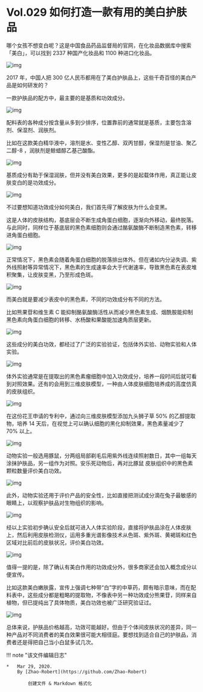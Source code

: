 # Vol.029 如何打造一款有用的美白护肤品

哪个女孩不想变白呢？这是中国食品药品监督局的官网，在化妆品数据库中搜索「美白」，可以找到 2337 种国产化妆品和 1100 种进口化妆品。

![img](https://paperclip.host/static/U6yRaDu1NabUQluTdkMr3uW6haMdGdbBo8Uw0aDuNNgBaSMIicHCv61oK6nUNgRDO6nestHT2u0AhytyqydxZ7w.gif)

2017 年，中国人把 300 亿人民币都用在了美白护肤品上，这些千奇百怪的美白产品是如何研发的？

一款护肤品的配方中，最主要的是基质和功效成分。

![img](https://paperclip.host/static/U6yRaDu1NabUQluTdkMr3uW6haMdGdbBKAdKrlzdBVFhGtEm3o8fCSt90tQPcyiaQs9eeNicWjicV5lw3TSdqxeIQ.png)

配料表的各种成分按含量从多到少排序，位置靠前的通常就是基质，主要包含溶剂、保湿剂、润肤剂。

比如在这款美白精华液中，溶剂是水、变性乙醇、双丙甘醇，保湿剂是甘油、聚乙二醇-8 ，润肤剂是鲸蜡醇乙基己酸酯。

![img](https://paperclip.host/static/U6yRaDu1NabUQluTdkMr3uW6haMdGdbBcw4k2YuMLQcYIibgMkCQl1tgn2vtEQcZvBOiaictibAe1dcnFsMicIh80iaw.png)

基质成分有助于保湿润肤，但并没有美白效果，更多的是起载体作用，真正能让皮肤变白的是功效成分。

![img](https://paperclip.host/static/U6yRaDu1NabUQluTdkMr3uW6haMdGdbBxankzk7z54icBPDeqClsH9N0H6vdRYSicYIPLh7iaIVEmrWGGmVp3VQUA.png)

不过要想知道功效成分如何美白，我们首先得了解皮肤为什么会变黑。

这是人体的皮肤结构，基底层会不断生成角蛋白细胞，逐渐向外移动，最终脱落。与此同时，同样位于基底层的黑色素细胞则会通过酪氨酸酶不断制造黑色素，转移进角蛋白细胞。

![img](https://paperclip.host/static/U6yRaDu1NabUQluTdkMr3uW6haMdGdbBviah88uQeeJ4iaepc5yxgJwHT5uVafgkiaKribGezCH4ofgyLEmuZeM9og.gif)

正常情况下，黑色素会随着角蛋白细胞的脱落排出体外。但在诸如内分泌失调、紫外线照射等异常情况下，黑色素的生成速率会大于代谢速率，导致黑色素在表皮堆积聚集，让皮肤变黑，乃至形成色斑。

![img](https://paperclip.host/static/U6yRaDu1NabUQluTdkMr3uW6haMdGdbBVyp5QsX1iaxNRD5K3FVxvX5vw3nY6YTKwv2icKpFD8vea519JWsicKxng.gif)

而美白就是要减少表皮中的黑色素，不同的功效成分有不同的方法。

比如熊果苷和维生素 C 能抑制酪氨酸酶活性从而减少黑色素生成、烟酰胺能抑制黑色素向角蛋白细胞的转移、水杨酸和果酸能加速角质层更新。

![img](https://paperclip.host/static/U6yRaDu1NabUQluTdkMr3uW6haMdGdbBgFTaTDbr0IWBwAp2lkicU4icfUTSCzXXNaEWCYY2ibicoN2q3GnWSwWHQg.gif)

这些成分的美白功效，都经过了广泛的实验验证，包括体外实验、动物实验和人体实验。

![img](https://paperclip.host/static/U6yRaDu1NabUQluTdkMr3uW6haMdGdbBDmA15QYVQCh76vCbibIBjVbvd1QN3rAMIloh19gOmatJEfPqicfz12uw.png)

体外实验通常是在提取出的黑色素瘤细胞中加入功效成分，培养一段时间后就可看到对照效果。还有的会用到三维皮肤模型，一种由人体皮肤细胞培养成的高度仿真的皮肤组织。

![img](https://paperclip.host/static/U6yRaDu1NabUQluTdkMr3uW6haMdGdbBkZ9pdVKgjXqicE2LY4mbENpn5ibEblMed6ic2FloziaOr8lAWBIia0QCEVg.gif)

在这份花王申请的专利中，通过向三维皮肤模型添加九头狮子草 50% 的乙醇提取物，培养 14 天后，在视觉上可以确认细胞的黑化抑制效果，黑色素量减少了 70% 以上。

![img](https://paperclip.host/static/U6yRaDu1NabUQluTdkMr3uW6haMdGdbBR2akSg0VLCYr33wCPNXoxrtZpJbq2KhUiclbgRuiaW2ibcaNb8rF921DA.png)

动物实验一般选用豚鼠，分两组局部剃毛后用紫外线连续照射数日，其中一组每天涂抹护肤品，另一组作为对照。安乐死动物后，再对比豚鼠 皮肤组织中的黑色素颗粒数量评价美白功效。

![img](https://paperclip.host/static/U6yRaDu1NabUQluTdkMr3uW6haMdGdbBUGEUiclg0ZV7TaP0dm5CWousTn8JmlOdenBslIjQEBr1MJXfOW13Amg.gif)

此外，动物实验还用于评价产品的安全性，比如直接把测试成分滴在兔子最敏感的眼睛上，以观察护肤品对生物组织的影响。

![img](https://paperclip.host/static/U6yRaDu1NabUQluTdkMr3uW6haMdGdbBQORYgstdKcq3ia3KlicibThbiaXNM3jkqDQlt8A1WMiaHElNq1ice7BqRaZQ.gif)

经以上实验初步确认安全后就可进入人体实验阶段，直接将护肤品涂在人体皮肤上，然后利用皮肤检测仪，运用多重光谱影像技术从色斑、紫外斑、黄褐斑和红色区域对比前后的皮肤状况，评价美白功效。

![img](https://paperclip.host/static/U6yRaDu1NabUQluTdkMr3uW6haMdGdbBRdkzkA0g5eJxJ8a3hD5fQwPia4mL1meMUP8MhfiahU9E11HfROicX4ehw.gif)

值得一提的是，除了确认有美白作用的功效成分外，很多商家还会加入概念成分以便宣传。

比如这款美白嫩肤露，宣传上强调七种带“白”字的中草药，颇有暗示意味，而在配料表中，这些成分都是粗略的提取物，不像表中另一种功效成分熊果苷，同样来自植物，但已提纯出了具体物质，美白功效也被广泛研究验证过。

![img](https://paperclip.host/static/U6yRaDu1NabUQluTdkMr3uW6haMdGdbB86WcvHRCumxQHiaYRicOibTP0sWqEcOXesxXKAvudP9m6BOOicGkATu9eQ.png)

总体来说，护肤品价格越高，功效可能越好。但由于个体间皮肤状况的差异，同一种产品对不同消费者的美白效果很可能大相径庭。要想找到适合自己的护肤品，消费者还是得把自己当小白鼠多试几次。

!!! note "该文件编辑日志"

	* 	Mar 29, 2020.
		By [Zhao-Robert](https://github.com/Zhao-Robert)
	
			创建文件 & Markdown 格式化
